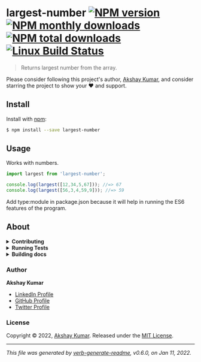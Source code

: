 # largest-number [![NPM version](https://img.shields.io/npm/v/largest-number.svg?style=flat)](https://www.npmjs.com/package/largest-number) [![NPM monthly downloads](https://img.shields.io/npm/dm/largest-number.svg?style=flat)](https://npmjs.org/package/largest-number) [![NPM total downloads](https://img.shields.io/npm/dt/largest-number.svg?style=flat)](https://npmjs.org/package/largest-number) [![Linux Build Status](https://img.shields.io/travis/akshayarise/largest-number.svg?style=flat&label=Travis)](https://travis-ci.org/akshayarise/is-odd)

> Returns largest number from the array.

Please consider following this project's author, [Akshay Kumar](https://github.com/akshayarise), and consider starring the project to show your :heart: and support.

## Install

Install with [npm](https://www.npmjs.com/):

```sh
$ npm install --save largest-number
```

## Usage

Works with numbers.

```js
import largest from 'largest-number';

console.log(largest([12,34,5,67])); //=> 67
console.log(largest([56,3,4,59,9])); //=> 59

```

Add type:module in package.json because it will help in running the ES6 features of the program.


## About

<details>
<summary><strong>Contributing</strong></summary>

Pull requests and stars are always welcome. For bugs and feature requests, [please create an issue](../../issues/new).

</details>

<details>
<summary><strong>Running Tests</strong></summary>

Running and reviewing unit tests is a great way to get familiarized with a library and its API. You can install dependencies and run tests with the following command:

```sh
$ npm install && npm test
```

</details>

<details>
<summary><strong>Building docs</strong></summary>

_(This project's readme.md is generated by [verb](https://github.com/verbose/verb-generate-readme), please don't edit the readme directly. Any changes to the readme must be made in the [.verb.md](.verb.md) readme template.)_

To generate the readme, run the following command:

```sh
$ npm install -g verbose/verb#dev verb-generate-readme && verb
```

</details>

### Author

**Akshay Kumar**

* [LinkedIn Profile](https://www.linkedin.com/in/akshay-kumar-93841654/)
* [GitHub Profile](https://github.com/akshayarise)
* [Twitter Profile](https://twitter.com/akshayarise)

### License

Copyright © 2022, [Akshay Kumar](https://github.com/akshayarise).
Released under the [MIT License](LICENSE).

***

_This file was generated by [verb-generate-readme](https://github.com/verbose/verb-generate-readme), v0.6.0, on Jan 11, 2022._